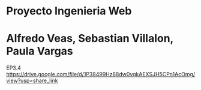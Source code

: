 # Proyecto Ingenieria Web
 
# Alfredo Veas, Sebastian Villalon, Paula Vargas

EP3.4 https://drive.google.com/file/d/1P38499Hz88dw0vqkAEXSJH5CPn1AcOmg/view?usp=share_link

